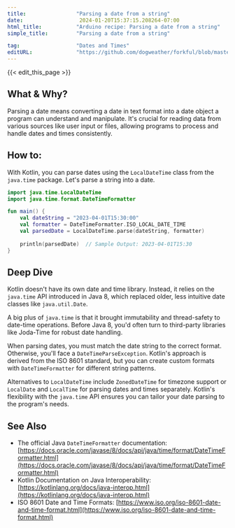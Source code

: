 ```yaml
---
title:                "Parsing a date from a string"
date:                  2024-01-20T15:37:15.208264-07:00
html_title:           "Arduino recipe: Parsing a date from a string"
simple_title:         "Parsing a date from a string"

tag:                  "Dates and Times"
editURL:              "https://github.com/dogweather/forkful/blob/master/content/en/kotlin/parsing-a-date-from-a-string.md"
---
```


{{< edit_this_page >}}

## What & Why?
Parsing a date means converting a date in text format into a date object a program can understand and manipulate. It's crucial for reading data from various sources like user input or files, allowing programs to process and handle dates and times consistently.

## How to:
With Kotlin, you can parse dates using the `LocalDateTime` class from the `java.time` package. Let's parse a string into a date.

```kotlin
import java.time.LocalDateTime
import java.time.format.DateTimeFormatter

fun main() {
    val dateString = "2023-04-01T15:30:00"
    val formatter = DateTimeFormatter.ISO_LOCAL_DATE_TIME
    val parsedDate = LocalDateTime.parse(dateString, formatter)
    
    println(parsedDate)  // Sample Output: 2023-04-01T15:30
}
```

## Deep Dive
Kotlin doesn't have its own date and time library. Instead, it relies on the `java.time` API introduced in Java 8, which replaced older, less intuitive date classes like `java.util.Date`. 

A big plus of `java.time` is that it brought immutability and thread-safety to date-time operations. Before Java 8, you'd often turn to third-party libraries like Joda-Time for robust date handling. 

When parsing dates, you must match the date string to the correct format. Otherwise, you'll face a `DateTimeParseException`. Kotlin's approach is derived from the ISO 8601 standard, but you can create custom formats with `DateTimeFormatter` for different string patterns.

Alternatives to `LocalDateTime` include `ZonedDateTime` for timezone support or `LocalDate` and `LocalTime` for parsing dates and times separately. Kotlin's flexibility with the `java.time` API ensures you can tailor your date parsing to the program's needs.

## See Also
- The official Java `DateTimeFormatter` documentation: [https://docs.oracle.com/javase/8/docs/api/java/time/format/DateTimeFormatter.html](https://docs.oracle.com/javase/8/docs/api/java/time/format/DateTimeFormatter.html)
- Kotlin Documentation on Java Interoperability: [https://kotlinlang.org/docs/java-interop.html](https://kotlinlang.org/docs/java-interop.html)
- ISO 8601 Date and Time Formats: [https://www.iso.org/iso-8601-date-and-time-format.html](https://www.iso.org/iso-8601-date-and-time-format.html)
